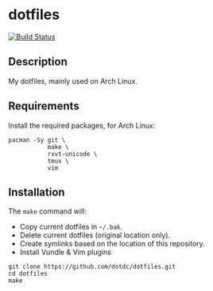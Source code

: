 # dotfiles

[![Build Status](https://cloud.drone.io/api/badges/dotdc/dotfiles/status.svg)](https://cloud.drone.io/dotdc/dotfiles)

## Description

My dotfiles, mainly used on Arch Linux.

## Requirements

Install the required packages, for Arch Linux:

```console
pacman -Sy git \
           make \
           rxvt-unicode \
           tmux \
           vim
```

## Installation

The `make` command will:

- Copy current dotfiles in `~/.bak`.
- Delete current dotfiles (original location only).
- Create symlinks based on the location of this repository.
- Install Vundle & Vim plugins

```console
git clone https://github.com/dotdc/dotfiles.git
cd dotfiles
make
```